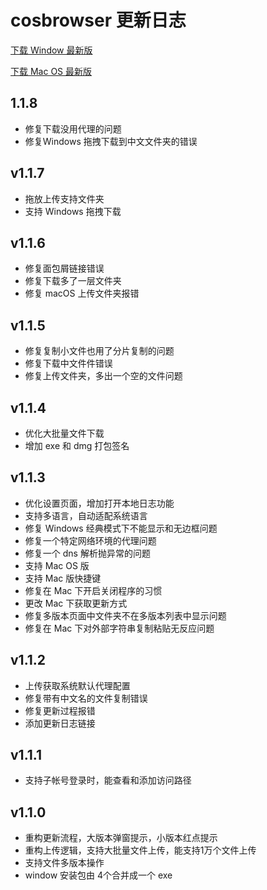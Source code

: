 # cosbrowser 更新日志

[下载 Window 最新版](https://cos5.cloud.tencent.com/cosbrowser/releases/cosbrowser-setup-latest.exe)

[下载 Mac OS 最新版](https://cos5.cloud.tencent.com/cosbrowser/releases/cosbrowser-latest.dmg)

## 1.1.8

* 修复下载没用代理的问题
* 修复Windows 拖拽下载到中文文件夹的错误

## v1.1.7

* 拖放上传支持文件夹
* 支持 Windows 拖拽下载

## v1.1.6

* 修复面包屑链接错误
* 修复下载多了一层文件夹
* 修复 macOS 上传文件夹报错

## v1.1.5

* 修复复制小文件也用了分片复制的问题
* 修复下载中文件件错误
* 修复上传文件夹，多出一个空的文件问题

## v1.1.4

* 优化大批量文件下载
* 增加 exe 和 dmg 打包签名

## v1.1.3

* 优化设置页面，增加打开本地日志功能
* 支持多语言，自动适配系统语言
* 修复 Windows 经典模式下不能显示和无边框问题
* 修复一个特定网络环境的代理问题
* 修复一个 dns 解析抛异常的问题
* 支持 Mac OS 版
* 支持 Mac 版快捷键
* 修复在 Mac 下开启关闭程序的习惯
* 更改 Mac 下获取更新方式
* 修复多版本页面中文件夹不在多版本列表中显示问题
* 修复在 Mac 下对外部字符串复制粘贴无反应问题

## v1.1.2

* 上传获取系统默认代理配置
* 修复带有中文名的文件复制错误
* 修复更新过程报错
* 添加更新日志链接

## v1.1.1

* 支持子帐号登录时，能查看和添加访问路径

## v1.1.0

* 重构更新流程，大版本弹窗提示，小版本红点提示
* 重构上传逻辑，支持大批量文件上传，能支持1万个文件上传
* 支持文件多版本操作
* window 安装包由 4个合并成一个 exe
